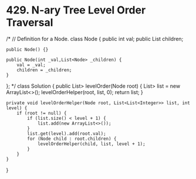 # 429. N-ary Tree Level Order Traversal

/\* // Definition for a Node. class Node { public int val; public List children;

```text
public Node() {}

public Node(int _val,List<Node> _children) {
    val = _val;
    children = _children;
}
```

}; \*/ class Solution { public List&gt; levelOrder\(Node root\) { List&gt; list = new ArrayList&lt;&gt;\(\); levelOrderHelper\(root, list, 0\); return list; }

```text
private void levelOrderHelper(Node root, List<List<Integer>> list, int level) {
    if (root != null) {
        if (list.size() < level + 1) {
            list.add(new ArrayList<>());
        }
        list.get(level).add(root.val);
        for (Node child : root.children) {
            levelOrderHelper(child, list, level + 1);
        }
    }
}
```

}

